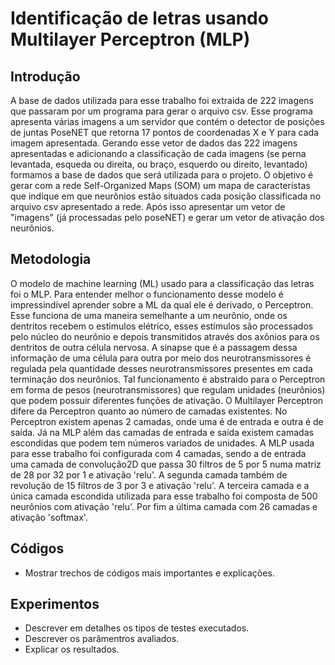 # Identificação de letras usando Multilayer Perceptron  (MLP)

## Introdução

A base de dados utilizada para esse trabalho foi extraida de 222 imagens que passaram por um programa para gerar o arquivo csv. Esse programa
apresenta várias imagens a um servidor que contém o detector de posições de juntas PoseNET que retorna 17 pontos de coordenadas X e Y para cada
imagem apresentada. Gerando esse vetor de dados das 222 imagens apresentadas e adicionando a classificação de cada imagens (se perna levantada, esqueda ou direita, ou braço, esquerdo ou direito, levantado) formamos a base de dados que será utilizada para o projeto. O objetivo é gerar com a rede Self-Organized Maps (SOM) um mapa de característas que indique em que neurônios estão situados cada posição classificada no arquivo csv apresentado a rede. Após isso apresentar um vetor de "imagens" (já processadas pelo poseNET) e gerar um vetor de ativação dos neurônios. 

## Metodologia 

O modelo de machine learning (ML) usado para a classificação das letras foi o MLP. Para entender melhor o funcionamento desse modelo é impressindível aprender sobre a ML da qual ele é derivado, o Perceptron. Esse funciona de uma maneira semelhante a um neurônio, onde os dentritos recebem o estimulos elétrico, esses estímulos são processados pelo núcleo do neurônio e depois transmitidos através dos axônios para os dentritos de outra célula nervosa. A sinapse que é a passagem dessa informação de uma célula para outra por meio dos neurotransmissores é regulada pela quantidade desses neurotransmissores presentes em cada terminação dos neurônios. Tal funcionamento é abstraido para o Perceptron em forma de pesos (neurotransmissores) que regulam unidades (neurônios) que podem possuir diferentes funções de ativação. O Multilayer Perceptron difere da Perceptron quanto ao número de camadas existentes. No Perceptron existem apenas 2 camadas, onde uma é de entrada e outra é de saída. Já na MLP além das camadas de entrada e saída existem camadas escondidas que podem tem números variados de unidades. A MLP usada para esse trabalho foi configurada com 4 camadas, sendo a de entrada uma camada de convolução2D que passa 30 filtros de 5 por 5 numa matriz de 28 por 32 por 1 e ativação 'relu'. A segunda camada também de revolução de 15 filtros de 3 por 3 e ativação 'relu'. A terceira camada e a única camada escondida utilizada para esse trabalho foi composta de 500 neurônios com ativação 'relu'. Por fim a última camada com 26 camadas e ativação 'softmax'.

## Códigos 

* Mostrar trechos de códigos mais importantes e explicações.  

## Experimentos 

* Descrever em detalhes os tipos de testes executados. 
* Descrever os parâmentros avaliados. 
* Explicar os resultados. 

 
